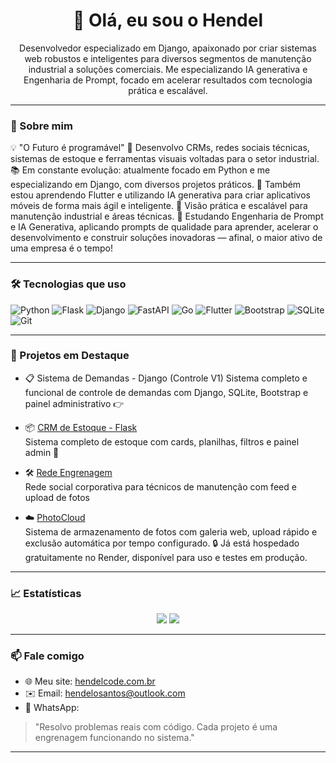 <h1 align="center">👋 Olá, eu sou o Hendel</h1>
<p align="center">Desenvolvedor especializado em Django, apaixonado por criar sistemas web robustos e inteligentes para diversos segmentos de manutenção industrial a soluções comerciais. Me especializando IA generativa e Engenharia de Prompt, focado em acelerar resultados com tecnologia prática e escalável.</p>

---

### 🚀 Sobre mim
💡 "O Futuro é programável"
🔧 Desenvolvo CRMs, redes sociais técnicas, sistemas de estoque e ferramentas visuais voltadas para o setor industrial.
📚 Em constante evolução: atualmente focado em Python e me especializando em Django, com diversos projetos práticos.
📱 Também estou aprendendo Flutter e utilizando IA generativa para criar aplicativos móveis de forma mais ágil e inteligente.
🧠 Visão prática e escalável para manutenção industrial e áreas técnicas.
🤖 Estudando Engenharia de Prompt e IA Generativa, aplicando prompts de qualidade para aprender, acelerar o desenvolvimento e construir soluções inovadoras — afinal, o maior ativo de uma empresa é o tempo!



---

### 🛠️ Tecnologias que uso

![Python](https://img.shields.io/badge/-Python-3776AB?logo=python&logoColor=white)
![Flask](https://img.shields.io/badge/-Flask-000000?logo=flask)
![Django](https://img.shields.io/badge/-Django-092E20?logo=django)
![FastAPI](https://img.shields.io/badge/-FastAPI-009688?logo=fastapi)
![Go](https://img.shields.io/badge/-Go-00ADD8?logo=go)
![Flutter](https://img.shields.io/badge/-Flutter-02569B?logo=flutter&logoColor=white)
![Bootstrap](https://img.shields.io/badge/-Bootstrap-563D7C?logo=bootstrap)
![SQLite](https://img.shields.io/badge/-SQLite-003B57?logo=sqlite)
![Git](https://img.shields.io/badge/-Git-F05032?logo=git&logoColor=white)

---

### 🌟 Projetos em Destaque

- 📋 Sistema de Demandas - Django (Controle V1)
   Sistema completo e funcional de controle de demandas com Django, SQLite, Bootstrap e painel administrativo
  👉 [](https://github.com/hendelsantos/SistemaControleV1)

- 📦 [CRM de Estoque - Flask](https://github.com/HendelSantos/crm-estoque)  
  Sistema completo de estoque com cards, planilhas, filtros e painel admin 🔧

- 🛠️ [Rede Engrenagem](https://github.com/HendelSantos/rede-engrenagem)  
  Rede social corporativa para técnicos de manutenção com feed e upload de fotos

- ☁️ [PhotoCloud](https://photo-cloud-wbb9.onrender.com/)  
  Sistema de armazenamento de fotos com galeria web, upload rápido e exclusão automática por tempo configurado.
  🔒 Já está hospedado gratuitamente no Render, disponível para uso e testes em produção.

---

### 📈 Estatísticas

<p align="center">
  <img src="https://github-readme-stats.vercel.app/api?username=HendelSantos&show_icons=true&theme=tokyonight" />
  <img src="https://github-readme-stats.vercel.app/api/top-langs/?username=HendelSantos&layout=compact&theme=tokyonight" />
</p>

---

### 📫 Fale comigo

- 🌐 Meu site: [hendelcode.com.br](https://hendelcode.com.br)
- ✉️ Email: hendelosantos@outlook.com
- 📱 WhatsApp: 

> "Resolvo problemas reais com código. Cada projeto é uma engrenagem funcionando no sistema."

---

